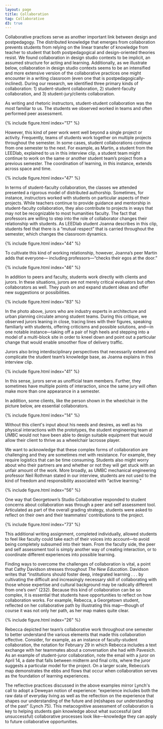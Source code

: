 ```yaml
---
layout: page
title: Collaboration
tag: Collaborative
d3: true
---
```


Collaborative practices serve as another important link between design and postpedagogy. The distributed knowledge that emerges from collaboration prevents students from relying on the linear transfer of knowledge from teacher to student that both postpedagogical and design-oriented theories resist. We found collaboration in design studio contexts to be implicit, an assumed structure for acting and learning. Additionally, as we illustrate below, collaboration in design studio contexts seems to be an intensified and more extensive version of the collaborative practices one might encounter in a writing classroom (even one that is postpedagogically-inclined). During our research, we identified three primary kinds of collaboration: 1) student-student collaboration, 2) student-faculty collaboration, and 3) student-jury/clients collaboration. 

As writing and rhetoric instructors, student-student collaboration was the most familiar to us. The students we observed worked in teams and often performed peer assessment.

{% include figure.html index="17" %}

However, this kind of peer work went well beyond a single project or activity. Frequently, teams of students work together on multiple projects throughout the semester. In some cases, student collaborations continue from one semester to the next. For example, as Martin, a student from the LEEDlab, explained to us in this interview clip, a student team might continue to work on the same or another student team’s project from a previous semester. The coordination of learning, in this instance, extends across space and time.  

{% include figure.html index="47" %}

In terms of student-faculty collaboration, the classes we attended presented a rigorous model of distributed authorship. Sometimes, for instance, instructors worked with students on particular aspects of their projects. While teachers continue to provide guidance and mentorship in student-faculty collaboration, they also contribute to projects in ways that may not be recognizable to most humanities faculty. The fact that professors are willing to step into the role of collaborator changes their relationship with students. As LEEDlab student Joanna describes in this clip, students feel that there is a “mutual respect” that is carried throughout the semester, which changes the classroom dynamics. 

{% include figure.html index="44" %}

To cultivate this kind of working relationship, however, Joanna’s peer Martin adds that everyone— including professors—“checks their egos at the door.”

{% include figure.html index="46" %}

In addition to peers and faculty, students work directly with clients and jurors. In these situations, jurors are not merely critical evaluators but often collaborators as well. They push on and expand student ideas and offer new suggestions or possibilities.

{% include figure.html index="83" %}

In the photo above, jurors who are industry experts in architecture and urban planning circulate among student teams. During this critique, we observed jurors leaning in close, tracing lines with their figures, speaking familiarly with students, offering criticisms and possible solutions, and—in one notable instance—taking off a pair of high heels and stepping into a model of a multi-block site in order to kneel down and point out a particular change that would enable smoother flow of delivery traffic.

Jurors also bring interdisciplinary perspectives that necessarily extend and complicate the student team’s knowledge base, as Joanna explains in this interview clip. 

{% include figure.html index="41" %}

In this sense, jurors serve as unofficial team members. Further, they sometimes have multiple points of interaction, since the same jury will often make more than one appearance in a semester. 

In addition, some clients, like the person shown in the wheelchair in the picture below, are essential collaborators.

{% include figure.html index="14" %}

Without this client's input about his needs and desires, as well as his physical interactions with the prototypes, the student engineering team at UMBC would not have been able to design suitable equipment that would allow their client to thrive as a wheelchair lacrosse player. 

We want to acknowledge that these complex forms of collaboration are challenging and they are sometimes met with resistance. For example, they require logistics that can be time consuming. Students also might worry about who their partners are and whether or not they will get stuck with an unfair amount of the work. More broadly, as UMBC mechanical engineering professor Neil Rothman stated in our interview, students are not used to the kind of freedom and responsibility associated with “active learning.”

{% include figure.html index="56" %}

One way that Georgetown’s Studio Collaborative responded to student concerns about collaboration was through a peer and self assessment tool. Articulated as part of the overall grading strategy, students were asked to reflect on their own and their teammates’ contributions to the project.

{% include figure.html index="73" %}

This additional writing assignment, completed individually, allowed students to feel like faculty could take each of their voices into account—to avoid being completely subsumed into their team. From the faculty side, the peer and self assessment tool is simply another way of creating interaction, or to coordinate different experiences into possible learning. 

Finding ways to overcome the challenges of collaboration is vital, a point that Cathy Davidson stresses throughout <em>The New Education</em>. Davidson writes that “institutions should foster deep, integrated learning . . . by cultivating the difficult and increasingly necessary skill of collaborating with those whose expertise and cultural background may be radically different from one’s own” (232). Because this kind of collaboration can be so complex, it is essential that students have opportunities to reflect on how collaboration works. For example, Rebecca, a Georgetown student, reflected on her collaborative path by illustrating this map—though of course it was not only her path, as her map makes quite clear.

{% include figure.html index="26" %}

Rebecca depicted her team’s collaborative work throughout one semester to better understand the various elements that made this collaboration effective. Consider, for example, as an instance of faculty-student collaboration, the notation for February 29 in which Rebecca includes a text exchange with her teammates about a conversation she had with Pavesich. As an example of student-juror collaboration, note the email with a juror on April 14, a date that falls between midterm and final crits, where the juror suggests a particular model for the project. On a larger scale, Rebecca’s map demonstrates the ebbs and flows that occur when collaboration serves as the foundation of learning experiences. 

The reflective practices discussed in the above examples mirror Lynch's call to adopt a Deweyan notion of experience: “experience includes both the raw data of everyday living as well as the reflection on the experience that shapes our understanding of the future and (re)shapes our understanding of the past” (Lynch 75). This metacognitive assessment of collaboration is key to helping students gain knowledge about what successful (and unsuccessful) collaborative processes look like—knowledge they can apply to future collaborative opportunities. 
